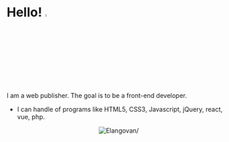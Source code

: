 # Hello! <img src="https://user-images.githubusercontent.com/69137860/99356371-62825180-28ed-11eb-902e-159ca9cb872c.gif" width="8%" height="4%" alt="hello"></img>

I am a web publisher. The goal is to be a front-end developer.
* I can handle of programs like HTML5, CSS3, Javascript, jQuery, react, vue, php.

<p align="center">
   <img src=https://github-readme-stats.vercel.app/api?username=park-sanghyun&show_icons=true alt=Elangovan/>
</p>
